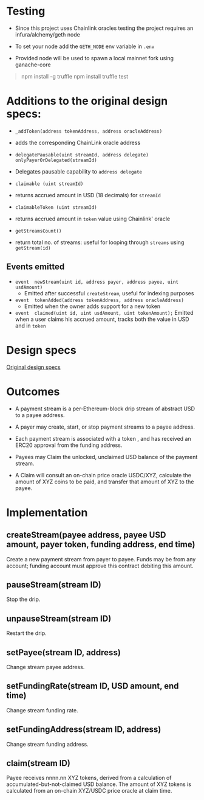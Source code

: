 
# Testing

- Since this project uses Chainlink oracles testing the project requires an infura/alchemy/geth node

- To set your node add the `GETH_NODE` env variable in `.env`

- Provided node will be used to spawn a local mainnet fork using ganache-core

> npm install -g truffle
> npm install
> truffle test

 

# Additions to the original design specs:

-  `_addToken(address tokenAddress, address oracleAddress)`

- adds the corresponding ChainLink oracle address

-  `delegatePausable(uint streamId, address delegate) onlyPayerOrDelegated(streamId)`

- Delegates pausable capability to `address delegate`

-  `claimable (uint streamId)`

- returns accrued amount in USD (18 decimals) for `streamId`

-  `claimableToken (uint streamId)`

- returns accrued amount in `token` value using Chainlink' oracle

-  `getStreamsCount()`

- return total no. of streams: useful for looping through `streams` using `getStream(id)`

## Events emitted

- `event  newStream(uint id, address payer, address payee, uint usdAmount)` 
	- Emitted after successful `createStream`, useful for indexing purposes
- `event  tokenAdded(address tokenAddress, address oracleAddress)`
	- Emitted when the owner adds support for a new token
- `event  claimed(uint id, uint usdAmount, uint tokenAmount);` 
	Emitted when a user claims his accrued amount, tracks both the value in USD and in `token`
  

# Design specs

[Original design specs](https://docs.google.com/document/d/17xmWzQTd_gW2GGcn-mgoRBR6kHcjV--LJhkv-frAcls/edit#heading=h.cljfvymqw9x2)

# Outcomes

  

- A payment stream is a per-Ethereum-block drip stream of abstract USD to a payee address.

- A payer may create, start, or stop payment streams to a payee address.

- Each payment stream is associated with a token <XYZ>, and has received an ERC20 approval from the funding address.

- Payees may Claim the unlocked, unclaimed USD balance of the payment stream.

- A Claim will consult an on-chain price oracle USDC/XYZ, calculate the amount of XYZ coins to be paid, and transfer that amount of XYZ to the payee.

  

# Implementation

  

## createStream(payee address, payee USD amount, payer token, funding address, end time)

  

Create a new payment stream from payer to payee. Funds may be from any account; funding account must approve this contract debiting this amount.

  

## pauseStream(stream ID)

  

Stop the drip.

  

## unpauseStream(stream ID)

  

Restart the drip.

  

## setPayee(stream ID, address)

  

Change stream payee address.

  

## setFundingRate(stream ID, USD amount, end time)

  

Change stream funding rate.

  

## setFundingAddress(stream ID, address)

  

Change stream funding address.

  

## claim(stream ID)

  

Payee receives nnnn.nn XYZ tokens, derived from a calculation of accumulated-but-not-claimed USD balance. The amount of XYZ tokens is calculated from an on-chain XYZ/USDC price oracle at claim time.
